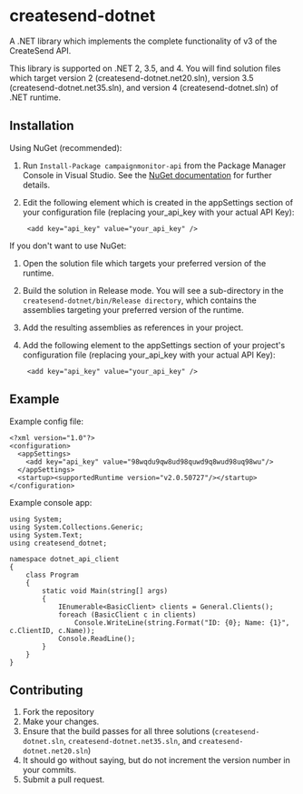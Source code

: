 # createsend-dotnet

A .NET library which implements the complete functionality of v3 of the CreateSend API.

This library is supported on .NET 2, 3.5, and 4. You will find solution files which target version 2 (createsend-dotnet.net20.sln), version 3.5 (createsend-dotnet.net35.sln), and version 4 (createsend-dotnet.sln) of .NET runtime.

## Installation

Using NuGet (recommended):

1. Run `Install-Package campaignmonitor-api` from the Package Manager Console in Visual Studio. See the [NuGet documentation](http://nuget.codeplex.com/documentation) for further details.
2. Edit the following element which is created in the appSettings section of your configuration file (replacing your_api_key with your actual API Key):

        <add key="api_key" value="your_api_key" />

If you don't want to use NuGet:

1. Open the solution file which targets your preferred version of the runtime. 
2. Build the solution in Release mode. You will see a sub-directory in the `createsend-dotnet/bin/Release directory`, which contains the assemblies targeting your preferred version of the runtime. 
3. Add the resulting assemblies as references in your project. 
4. Add the following element to the appSettings section of your project's configuration file (replacing your_api_key with your actual API Key):

        <add key="api_key" value="your_api_key" />

## Example

Example config file:

    <?xml version="1.0"?>
    <configuration>
      <appSettings>
        <add key="api_key" value="98wqdu9qw8ud98quwd9q8wud98uq98wu"/>
      </appSettings>
      <startup><supportedRuntime version="v2.0.50727"/></startup>
    </configuration>

Example console app:
    
    using System;
    using System.Collections.Generic;
    using System.Text;
    using createsend_dotnet;

    namespace dotnet_api_client
    {
        class Program
        {
            static void Main(string[] args)
            {
                IEnumerable<BasicClient> clients = General.Clients();
                foreach (BasicClient c in clients)
                    Console.WriteLine(string.Format("ID: {0}; Name: {1}", c.ClientID, c.Name));
                Console.ReadLine();
            }
        }
    }

## Contributing
1. Fork the repository
2. Make your changes.
3. Ensure that the build passes for all three solutions (`createsend-dotnet.sln`, `createsend-dotnet.net35.sln`, and `createsend-dotnet.net20.sln`)
4. It should go without saying, but do not increment the version number in your commits.
5. Submit a pull request.
